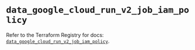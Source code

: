 # `data_google_cloud_run_v2_job_iam_policy`

Refer to the Terraform Registry for docs: [`data_google_cloud_run_v2_job_iam_policy`](https://registry.terraform.io/providers/hashicorp/google/6.42.0/docs/data-sources/cloud_run_v2_job_iam_policy).
